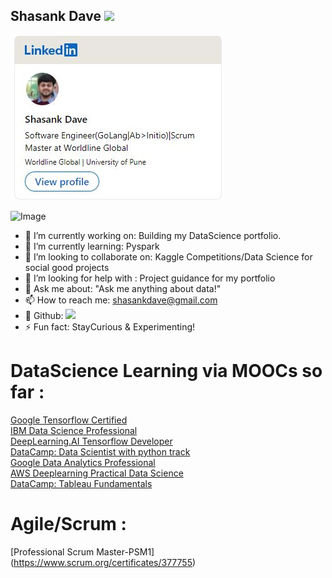 ## Shasank Dave [<img src="https://img.shields.io/badge/LinkedIn-0077B5?style=for-the-badge&logo=linkedin&logoColor=white">](https://nl.linkedin.com/in/shasankdave?trk=profile-badge)

[<img src="https://raw.githubusercontent.com/ShasankDave/shasankdave.github.io/main/linkedIn.JPG">](https://nl.linkedin.com/in/shasankdave?trk=profile-badge)

![Image](https://cdn.dribbble.com/users/82162/screenshots/3579187/staycurious_wip.gif)

- 🔭 I’m currently working on: Building my DataScience portfolio.
- 🌱 I’m currently learning: Pyspark
- 👯 I’m looking to collaborate on: Kaggle Competitions/Data Science for social good projects
- 🤔 I’m looking for help with : Project guidance for my portfolio
- 💬 Ask me about: "Ask me anything about data!"
- 📫 How to reach me: shasankdave@gmail.com
- 🔭 Github: [<img src="https://img.shields.io/badge/GitHub-100000?style=for-the-badge&logo=github&logoColor=white">](https://github.com/ShasankDave)
- ⚡ Fun fact: StayCurious & Experimenting!

# DataScience Learning via MOOCs so far :
[Google Tensorflow Certified](https://www.credential.net/a19b5937-1ae2-4119-8e58-4143ee1b6590) <br/>
[IBM Data Science Professional](https://www.coursera.org/account/accomplishments/specialization/certificate/SBHQ52YBWSWE) <br/>
[DeepLearning.AI Tensorflow Developer](https://www.coursera.org/account/accomplishments/specialization/certificate/YXDQ8EGP95TC) <br/>
[DataCamp: Data Scientist with python track](https://www.datacamp.com/statement-of-accomplishment/track/ccb4ffeba9febfa6dce4d09f0a302af2695b801e) <br/>
[Google Data Analytics Professional](https://coursera.org/share/4501cc94cd0e8a49b20edfba0a28bde2) <br/>
[AWS Deeplearning Practical Data Science](https://coursera.org/share/e2ab55b37b4e90f1c199b7c8971e3fee) <br/>
[DataCamp: Tableau Fundamentals](https://www.datacamp.com/statement-of-accomplishment/track/291b0da5a59e2b7b585255572ab44b79f0bf2b3a) <br/>

# Agile/Scrum :
[Professional Scrum Master-PSM1] (https://www.scrum.org/certificates/377755) 


